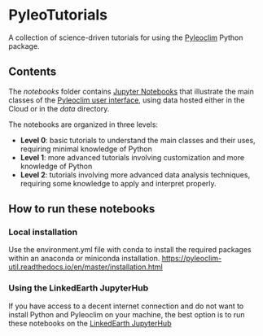 # PyleoTutorials
A collection of science-driven tutorials for using the [Pyleoclim](https://github.com/LinkedEarth/Pyleoclim_util) Python package.

## Contents
The _notebooks_ folder contains [Jupyter Notebooks](https://jupyter.org) that illustrate the main classes of the [Pyleoclim user interface](https://pyleoclim-util.readthedocs.io/en/master/core/api.html), using data hosted either in the Cloud or in the _data_ directory.

The notebooks are organized in three levels:
- **Level 0**: basic tutorials to understand the main classes and their uses, requiring minimal knowledge of Python
- **Level 1**: more advanced tutorials involving customization and more knowledge of Python
- **Level 2**: tutorials involving more advanced data analysis techniques, requiring some knowledge to apply and interpret properly.  


## How to run these notebooks

### Local installation
Use the environment.yml file with conda to install the required packages within an anaconda or miniconda installation. https://pyleoclim-util.readthedocs.io/en/master/installation.html

### Using the LinkedEarth JupyterHub
If you have access to a decent internet connection and do not want to install Python and Pyleoclim on your machine, the best option is to run these notebooks on the [LinkedEarth JupyterHub](https://linkedearth.2i2c.cloud/)

